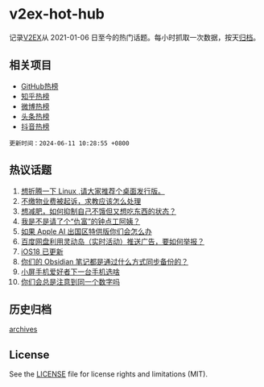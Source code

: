 # v2ex-hot-hub

 记录[V2EX](https://www.v2ex.com/)从 2021-01-06 日至今的热门话题。每小时抓取一次数据，按天[归档](archives)。
 
 ## 相关项目

- [GitHub热榜](https://github.com/lonnyzhang423/github-hot-hub)
- [知乎热榜](https://github.com/lonnyzhang423/zhihu-hot-hub)
- [微博热榜](https://github.com/lonnyzhang423/weibo-hot-hub)
- [头条热榜](https://github.com/lonnyzhang423/toutiao-hot-hub)
- [抖音热榜](https://github.com/lonnyzhang423/douyin-hot-hub)


 `更新时间：2024-06-11 10:28:55 +0800`

## 热议话题

1. [想折腾一下 Linux ,请大家推荐个桌面发行版。](https://www.v2ex.com/t/1048210)
1. [不缴物业费被起诉，求教应该怎么处理](https://www.v2ex.com/t/1048382)
1. [想减肥，如何抑制自己不饿但又想吃东西的状态？](https://www.v2ex.com/t/1048211)
1. [我是不是请了个“仇富”的钟点工阿姨？](https://www.v2ex.com/t/1048293)
1. [如果 Apple AI 出国区特供版你们会怎么办](https://www.v2ex.com/t/1048222)
1. [百度网盘利用灵动岛（实时活动）推送广告，要如何举报？](https://www.v2ex.com/t/1048247)
1. [iOS18 已更新](https://www.v2ex.com/t/1048392)
1. [你们的 Obsidian 笔记都是通过什么方式同步备份的？](https://www.v2ex.com/t/1048271)
1. [小屏手机爱好者下一台手机选啥](https://www.v2ex.com/t/1048275)
1. [你们会总是注意到同一个数字吗](https://www.v2ex.com/t/1048215)

## 历史归档

[archives](archives)

## License

See the [LICENSE](LICENSE) file for license rights and limitations (MIT).
